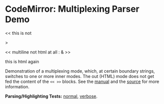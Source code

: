 CodeMirror: Multiplexing Parser Demo
====================================

&lt;&lt; this is not

&gt;

&lt;&lt; multiline not html at all : &amp; &gt;&gt;

this is html again

Demonstration of a multiplexing mode, which, at certain boundary strings, switches to one or more inner modes. The out (HTML) mode does not get fed the content of the `<< >>` blocks. See the [manual](../doc/manual.html#addon_multiplex) and the [source](../addon/mode/multiplex.js) for more information.

**Parsing/Highlighting Tests:** [normal](../test/index.html#multiplexing_*), [verbose](../test/index.html#verbose,multiplexing_*).
